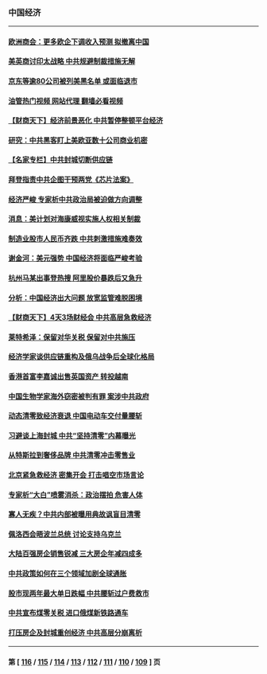 ### 中国经济
---
#### [欧洲商会：更多欧企下调收入预测 拟撤离中国](../../pages/ncid283/n13727803.md?05052045) 
#### [美英商讨印太战略 中共规避制裁措施无解](../../pages/ncid283/n13727536.md?05052045) 
#### [京东等逾80公司被列美黑名单 或面临退市](../../pages/ncid283/n13727449.md?05052045) 
#### [油管热门视频 网站代理 翻墙必看视频](http://209.222.30.114:81/youtube.html?05052045)
#### [【财商天下】经济前景恶化 中共暂停整顿平台经济](../../pages/ncid283/n13727297.md?05052045) 
#### [研究：中共黑客盯上美欧亚数十公司商业机密](../../pages/ncid283/n13727250.md?05052045) 
#### [【名家专栏】中共封城切断供应链](../../pages/ncid283/n13726949.md?05052045) 
#### [拜登指责中共企图干预两党《芯片法案》](../../pages/ncid283/n13727200.md?05052045) 
#### [经济严峻 专家析中共政治局被迫做方向调整](../../pages/ncid283/n13727167.md?05052045) 
#### [消息：美计划对海康威视实施人权相关制裁](../../pages/ncid283/n13727090.md?05052045) 
#### [制造业股市人民币齐跌 中共刺激措施难奏效](../../pages/ncid283/n13727166.md?05052045) 
#### [谢金河：美元强势 中国经济将面临严峻考验](../../pages/ncid283/n13726667.md?05052045) 
#### [杭州马某出事登热搜 阿里股价暴跌后又急升](../../pages/ncid283/n13726134.md?05052045) 
#### [分析：中国经济出大问题 放宽监管难脱困境](../../pages/ncid283/n13726532.md?05052045) 
#### [【财商天下】4天3场财经会 中共高层急救经济](../../pages/ncid283/n13726454.md?05052045) 
#### [莱特希泽：保留对华关税 保留对中共施压](../../pages/ncid283/n13726477.md?05052045) 
#### [经济学家谈供应链重构及俄乌战争后全球化格局](../../pages/ncid283/n13726344.md?05052045) 
#### [香港首富李嘉诚出售英国资产 转投越南](../../pages/ncid283/n13726332.md?05052045) 
#### [中国生物学家海外窃密被判有罪 案涉中共政府](../../pages/ncid283/n13726188.md?05052045) 
#### [动态清零致经济衰退 中国电动车交付量腰斩](../../pages/ncid283/n13725713.md?05052045) 
#### [习避谈上海封城 中共“坚持清零”内幕曝光](../../pages/ncid283/n13725471.md?05052045) 
#### [从特斯拉到奢侈品牌 中共清零冲击零售业](../../pages/ncid283/n13725698.md?05052045) 
#### [北京紧急救经济 密集开会 打击唱空市场言论](../../pages/ncid283/n13725645.md?05052045) 
#### [专家析“大白”喷雾消杀：政治摆拍 危害人体](../../pages/ncid283/n13725685.md?05052045) 
#### [寡人无疾？中共内部被曝用典故讽盲目清零](../../pages/ncid283/n13725594.md?05052045) 
#### [佩洛西会晤波兰总统 讨论支持乌克兰](../../pages/ncid283/n13725544.md?05052045) 
#### [大陆百强房企销售锐减 三大房企年减四成多](../../pages/ncid283/n13725322.md?05052045) 
#### [中共政策如何在三个领域加剧全球通胀](../../pages/ncid283/n13725102.md?05052045) 
#### [股市现两年最大单日跌幅 中共腰斩过户费救市](../../pages/ncid283/n13724837.md?05052045) 
#### [中共宣布煤零关税 进口俄煤新铁路通车](../../pages/ncid283/n13724873.md?05052045) 
#### [打压房企及封城重创经济 中共高层分崩离析](../../pages/ncid283/n13724872.md?05052045) 

---
#### 第 [ [116](./116.md?05052045) / [115](./115.md?05052045) / [114](./114.md?05052045) / [113](./113.md?05052045) / [112](./112.md?05052045) / [111](./111.md?05052045) / [110](./110.md?05052045) / [109](./109.md?05052045) ] 页
